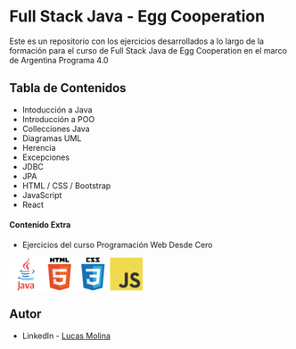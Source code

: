 # Full Stack Java - Egg Cooperation

Este es un repositorio con los ejercicios desarrollados a lo largo de la formación para el curso de Full Stack Java de Egg Cooperation en el marco de Argentina Programa 4.0

## Tabla de Contenidos

- Intoducción a Java
- Introducción a POO
- Collecciones Java
- Diagramas UML
- Herencia
- Excepciones
- JDBC
- JPA
- HTML / CSS / Bootstrap
- JavaScript
- React

#### Contenido Extra

- Ejercicios del curso Programación Web Desde Cero

<div style="display: flex">
  <img src="https://github.com/devicons/devicon/blob/master/icons/java/java-original-wordmark.svg" alt="" width="60px">
  <img src="https://github.com/devicons/devicon/blob/master/icons/html5/html5-original-wordmark.svg" alt="" width="60px">
  <img src="https://github.com/devicons/devicon/blob/master/icons/css3/css3-original-wordmark.svg" alt="" width="60px">
  <img src="https://github.com/devicons/devicon/blob/master/icons/javascript/javascript-original.svg" alt="" width="60px">
</div>


## Autor
- LinkedIn - [Lucas Molina](https://www.linkedin.com/in/lucas-molina-dev/)